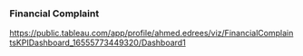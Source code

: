 ### Financial Complaint

https://public.tableau.com/app/profile/ahmed.edrees/viz/FinancialComplaintsKPIDashboard_16555773449320/Dashboard1

